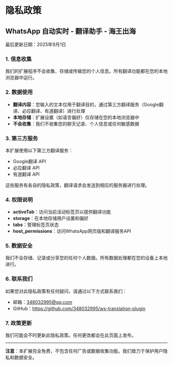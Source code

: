 # 隐私政策

## WhatsApp 自动实时 - 翻译助手 - 海王出海

最后更新日期：2025年9月1日

### 1. 信息收集

我们的扩展程序不会收集、存储或传输您的个人信息。所有翻译功能都在您的本地浏览器中运行。

### 2. 数据使用

- **翻译内容**：您输入的文本仅用于翻译目的，通过第三方翻译服务（Google翻译、必应翻译、有道翻译）进行处理
- **本地存储**：扩展设置（如语言偏好）仅存储在您的本地浏览器中
- **不会收集**：我们不收集您的聊天记录、个人信息或任何敏感数据

### 3. 第三方服务

本扩展使用以下第三方翻译服务：
- Google翻译 API
- 必应翻译 API  
- 有道翻译 API

这些服务有各自的隐私政策，翻译请求会发送到相应的服务器进行处理。

### 4. 权限说明

- **activeTab**：访问当前活动标签页以提供翻译功能
- **storage**：在本地存储用户设置和偏好
- **tabs**：管理标签页状态
- **host_permissions**：访问WhatsApp网页版和翻译服务API

### 5. 数据安全

我们不会存储、记录或分享您的任何个人数据。所有数据处理都在您的设备上本地进行。

### 6. 联系我们

如果您对此隐私政策有任何疑问，请通过以下方式联系我们：
- 邮箱：348032995@qq.com
- GitHub：https://github.com/348032995/ws-translation-plugin

### 7. 政策更新

我们可能会不时更新此隐私政策。任何更改都会在此页面上发布。

---

**注意**：本扩展完全免费，不包含任何广告或数据收集功能。我们致力于保护用户隐私和数据安全。